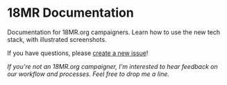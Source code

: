 18MR Documentation
=============

Documentation for 18MR.org campaigners. Learn how to use the new tech stack, with illustrated screenshots.

If you have questions, please [create a new issue](https://github.com/18mr/documentation/issues)!

_If you're not an 18MR.org campaigner, I'm interested to hear feedback on our workflow and processes. Feel free to drop me a line._
